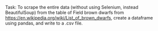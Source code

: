 Task: To scrape the entire data (without using Selenium, instead BeautifulSoup) from the table of Field brown dwarfs from https://en.wikipedia.org/wiki/List_of_brown_dwarfs, create a dataframe using pandas, and write to a .csv file.
